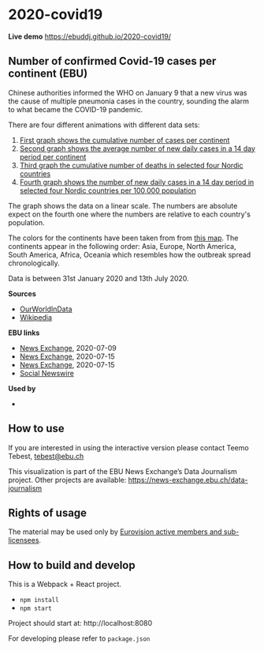 # 2020-covid19

**Live demo** https://ebuddj.github.io/2020-covid19/

## Number of confirmed Covid-19 cases per continent (EBU)

Chinese authorities informed the WHO on January 9 that a new virus was the cause of multiple pneumonia cases in the country, sounding the alarm to what became the COVID-19 pandemic.

There are four different animations with different data sets:
1) [First graph shows the cumulative number of cases per continent](https://ebuddj.github.io/2020-covid19/#data=cumulative)
2) [Second graph shows the average number of new daily cases in a 14 day period per continent](https://ebuddj.github.io/2020-covid19/#data=daily)
3) [Third graph the cumulative number of deaths in selected four Nordic countries](https://ebuddj.github.io/2020-covid19/#data=cumulative_scandinavia)
4) [Fourth graph shows the number of new daily cases in a 14 day period in selected four Nordic countries per 100,000 population](https://ebuddj.github.io/2020-covid19/#data=daily_scandinavia)

The graph shows the data on a linear scale. The numbers are absolute expect on the fourth one where the numbers are relative to each country's population.

The colors for the continents have been taken from from [this map](https://commons.wikimedia.org/wiki/File:Continents_by_colour.png). The continents appear in the following order: Asia, Europe, North America, South America, Africa, Oceania which resembles how the outbreak spread chronologically. 

Data is between 31st January 2020 and 13th July 2020.

**Sources**
* [OurWorldInData](https://ourworldindata.org/coronavirus)
* [Wikipedia](https://commons.wikimedia.org/wiki/File:Continents_by_colour.png)

**EBU links**
* [News Exchange](https://news-exchange.ebu.ch/item_detail/fe25e1bca9ba0dd57f6deedad3477a09/2020_21031183), 2020-07-09
* [News Exchange](https://news-exchange.ebu.ch/item_detail/9f9ce24ce897c792fbe2e4a179b2de81/2020_21032251), 2020-07-15
* [News Exchange](https://news-exchange.ebu.ch/item_detail/9f9ce24ce897c792fbe2e4a179b2de81/2020_21032081), 2020-07-15
* [Social Newswire](https://www.evnsocialnewswire.ch/data/coronavirus-animation-shows-the-number-of-confirmed-covid-19-cases-per-continent-in-the-last-six-months-animation/)

**Used by**
* []()

## How to use

If you are interested in using the interactive version please contact Teemo Tebest, tebest@ebu.ch

This visualization is part of the EBU News Exchange’s Data Journalism project. Other projects are available: https://news-exchange.ebu.ch/data-journalism

## Rights of usage

The material may be used only by [Eurovision active members and sub-licensees](https://www.ebu.ch/eurovision-news/members-and-sublicensees).

## How to build and develop

This is a Webpack + React project.

* `npm install`
* `npm start`

Project should start at: http://localhost:8080

For developing please refer to `package.json`